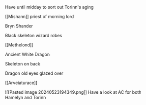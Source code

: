 Have until midday to sort out Torinn's aging

[[Mishann]] priest of morning lord

Bryn Shander

Black skeleton wizard robes

[[Methelond]] 

Ancient White Dragon

Skeleton on back

Dragon old eyes glazed over

[[Arveiaturace]]

![[Pasted image 20240523194349.png]]
Have a look at AC for both Hamelyn and Torinn







